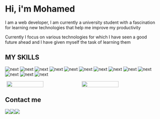 # Hi, i'm Mohamed

I am a web developer, I am currently a university student with a fascination for learning new technologies that help me improve my productivity

Currently I focus on various technologies for which I have seen a good future ahead and I have given myself the task of learning them


## MY SKILLS

![next](https://img.shields.io/badge/Nextjs-000?style=for-the-badge&logo=next.js&logoColor=white)
![next](https://img.shields.io/badge/Lit-324FFF?style=for-the-badge&logo=lit&logoColor=white)
![next](https://img.shields.io/badge/Angular-DD0031?style=for-the-badge&logo=angular&logoColor=white)
![next](https://img.shields.io/badge/GraphQL-E10098?style=for-the-badge&logo=graphql&logoColor=white)
![next](https://img.shields.io/badge/Typescript-3178C6?style=for-the-badge&logo=typescript&logoColor=white)
![next](https://img.shields.io/badge/Sass-CC6699?style=for-the-badge&logo=sass&logoColor=white)
![next](https://img.shields.io/badge/Javascript-F7DF1E?style=for-the-badge&logo=javascript&logoColor=white)
![next](https://img.shields.io/badge/Supabase-3ECF8E?style=for-the-badge&logo=supabase&logoColor=white)
![next](https://img.shields.io/badge/Nodejs-339933?style=for-the-badge&logo=node.js&logoColor=white)
![next](https://img.shields.io/badge/Ionic-3880FF?style=for-the-badge&logo=ionic&logoColor=white)
![next](https://img.shields.io/badge/Firebase-FFCA28?style=for-the-badge&logo=firebase&logoColor=white)
![next](https://img.shields.io/badge/Nestjs-E0234E?style=for-the-badge&logo=nestjs&logoColor=white)
![next](https://img.shields.io/badge/Mongodb-47A248?style=for-the-badge&logo=mongodb&logoColor=white)

<div style="display:flex;align-items:center;justify-content:center">
  <img style="height:100%;width:49%" src="https://github-readme-stats.vercel.app/api?username=Medbesbes&theme=gotham&count_private=true&show_icons=true&include_all_commits=true"/>
  <img style="height:100%;width:49%" src="https://github-readme-stats.vercel.app/api/top-langs/?username=Medbesbes&layout=compact&theme=gotham&langs_count=8"/>
</div>

## Contact me
<div style="display:flex">
  <a href="https://t.me/med_besbes">
    <img src="https://img.shields.io/badge/Telegram-2CA5E0?style=for-the-badge&logo=telegram&logoColor=white" />
  </a>
  <a href="https://www.facebook.com/Med.BESBES2036/">
    <img src="https://img.shields.io/badge/Facebook-1877F2?style=for-the-badge&logo=facebook&logoColor=white" />
  </a>
  <a href="https://twitter.com/Med_Besbes">
    <img src="https://img.shields.io/badge/Twitter-1DA1F2?style=for-the-badge&logo=twitter&logoColor=white" />
  </a>
</div>
